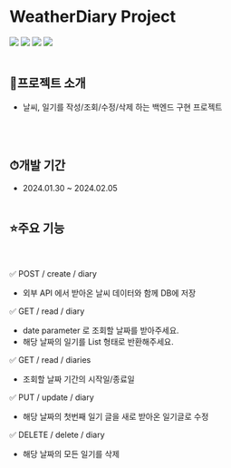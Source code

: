 # WeatherDiary Project
<img src="https://img.shields.io/badge/springboot-6DB33F?style=for-the-badge&logo=springboot&logoColor=white">  <img src="https://img.shields.io/badge/Gradle-02303A?style=for-the-badge&logo=Gradle&logoColor=white">  <img src="https://img.shields.io/badge/java-%23ED8B00?style=for-the-badge&logo=openjdk&logoColor=white"> 
<img src="https://img.shields.io/badge/mysql-4479A1?style=for-the-badge&logo=springboot&logoColor=white">
<br/><br/>

## 📜프로젝트 소개
- 날씨, 일기를 작성/조회/수정/삭제 하는 백엔드 구현 프로젝트

<br/><br/>
## ⏱개발 기간
* 2024.01.30 ~ 2024.02.05
<br/><br/>

## ⭐주요 기능
<br/><br/>
✅ POST / create / diary
- 외부 API 에서 받아온 날씨 데이터와 함께 DB에 저장

✅ GET / read / diary
- date parameter 로 조회할 날짜를 받아주세요.
- 해당 날짜의 일기를 List 형태로 반환해주세요.

✅ GET / read / diaries
- 조회할 날짜 기간의 시작일/종료일

✅ PUT / update / diary
- 해당 날짜의 첫번째 일기 글을 새로 받아온 일기글로 수정

✅ DELETE / delete / diary
- 해당 날짜의 모든 일기를 삭제
